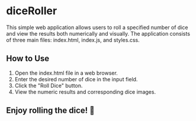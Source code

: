 # diceRoller

This simple web application allows users to roll a specified number of dice and view the results both numerically and visually. The application consists of three main files: index.html, index.js, and styles.css.

## How to Use

1. Open the index.html file in a web browser.
2. Enter the desired number of dice in the input field.
3. Click the "Roll Dice" button.
4. View the numeric results and corresponding dice images.

## Enjoy rolling the dice! 🎲
